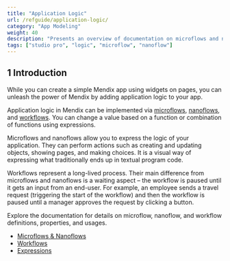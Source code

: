 ```yaml
---
title: "Application Logic"
url: /refguide/application-logic/
category: "App Modeling"
weight: 40
description: "Presents an overview of documentation on microflows and nanoflows."
tags: ["studio pro", "logic", "microflow", "nanoflow"]
---
```


## 1 Introduction

While you can create a simple Mendix app using widgets on pages, you can unleash the power of Mendix by adding application logic to your app.

Application logic in Mendix can be implemented via [microflows](/refguide/microflows/), [nanoflows](/refguide/nanoflows/), and [workflows](/refguide/workflows/). You can change a value based on a function or combination of functions using expressions. 

Microflows and nanoflows allow you to express the logic of your application. They can perform actions such as creating and updating objects, showing pages, and making choices. It is a visual way of expressing what traditionally ends up in textual program code.

Workflows represent a long-lived process. Their main difference from microflows and nanoflows is a waiting aspect – the workflow is paused until it gets an input from an end-user. For example, an employee sends a travel request (triggering the start of the workflow) and then the workflow is paused until a manager approves the request by clicking a button. 

Explore the documentation for details on microflow, nanoflow, and workflow definitions, properties, and usages.

* [Microflows & Nanoflows](/refguide/microflows-and-nanoflows/)
* [Workflows](/refguide/workflows/)
* [Expressions](/refguide/expressions/)

